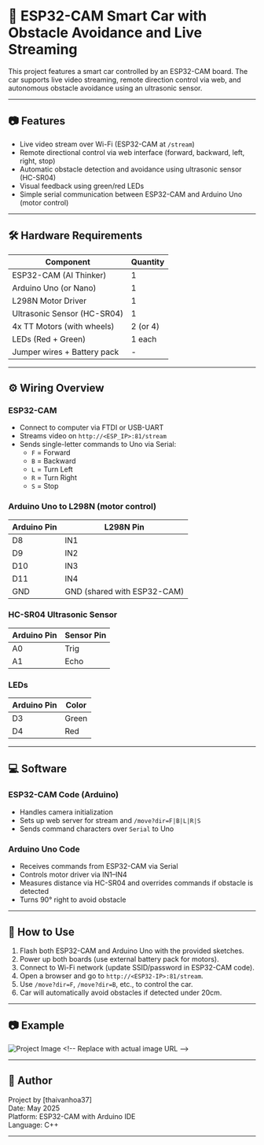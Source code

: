 # 🚗 ESP32-CAM Smart Car with Obstacle Avoidance and Live Streaming

This project features a smart car controlled by an ESP32-CAM board. The car supports live video streaming, remote direction control via web, and autonomous obstacle avoidance using an ultrasonic sensor.

---

## 📷 Features

- Live video stream over Wi-Fi (ESP32-CAM at `/stream`)
- Remote directional control via web interface (forward, backward, left, right, stop)
- Automatic obstacle detection and avoidance using ultrasonic sensor (HC-SR04)
- Visual feedback using green/red LEDs
- Simple serial communication between ESP32-CAM and Arduino Uno (motor control)

---

## 🛠 Hardware Requirements

| Component          | Quantity |
|--------------------|----------|
| ESP32-CAM (AI Thinker) | 1        |
| Arduino Uno (or Nano) | 1        |
| L298N Motor Driver     | 1        |
| Ultrasonic Sensor (HC-SR04) | 1        |
| 4x TT Motors (with wheels) | 2 (or 4) |
| LEDs (Red + Green)     | 1 each   |
| Jumper wires + Battery pack | -        |

---

## ⚙️ Wiring Overview

### ESP32-CAM
- Connect to computer via FTDI or USB-UART
- Streams video on `http://<ESP_IP>:81/stream`
- Sends single-letter commands to Uno via Serial:
  - `F` = Forward
  - `B` = Backward
  - `L` = Turn Left
  - `R` = Turn Right
  - `S` = Stop

### Arduino Uno to L298N (motor control)
| Arduino Pin | L298N Pin |
|-------------|-----------|
| D8          | IN1       |
| D9          | IN2       |
| D10         | IN3       |
| D11         | IN4       |
| GND         | GND (shared with ESP32-CAM) |

### HC-SR04 Ultrasonic Sensor
| Arduino Pin | Sensor Pin |
|-------------|-------------|
| A0          | Trig        |
| A1          | Echo        |

### LEDs
| Arduino Pin | Color  |
|-------------|--------|
| D3          | Green  |
| D4          | Red    |

---

## 💻 Software

### ESP32-CAM Code (Arduino)
- Handles camera initialization
- Sets up web server for stream and `/move?dir=F|B|L|R|S`
- Sends command characters over `Serial` to Uno

### Arduino Uno Code
- Receives commands from ESP32-CAM via Serial
- Controls motor driver via IN1–IN4
- Measures distance via HC-SR04 and overrides commands if obstacle is detected
- Turns 90° right to avoid obstacle

---

## 📡 How to Use

1. Flash both ESP32-CAM and Arduino Uno with the provided sketches.
2. Power up both boards (use external battery pack for motors).
3. Connect to Wi-Fi network (update SSID/password in ESP32-CAM code).
4. Open a browser and go to `http://<ESP32-IP>:81/stream`.
5. Use `/move?dir=F`, `/move?dir=B`, etc., to control the car.
6. Car will automatically avoid obstacles if detected under 20cm.

---

## 📷 Example



![Project Image]([https://example.com/smart-car-image.jpg](https://www.iotzone.vn/wp-content/uploads/2024/03/cach-su-dung-esp32-tim-hieu-so-do-cahn.jpg)) <!-- Replace with actual image URL -->

---

## 🧠 Author

Project by [thaivanhoa37]  
Date: May 2025  
Platform: ESP32-CAM with Arduino IDE  
Language: C++

---
